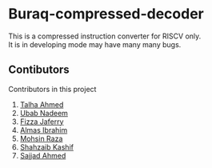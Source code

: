 # Buraq-compressed-decoder
This is a compressed instruction converter for RISCV only.  
It is in developing mode may have many many bugs.  

## Contibutors  
Contributors in this project 
1. [Talha Ahmed](https://github.com/Talha-Ahmed-1)
2. [Ubab Nadeem](https://github.com/Iamubab)
3. [Fizza Jaferry](https://github.com/syedafizza1)
4. [Almas Ibrahim](https://github.com/almasibrahim)
5. [Mohsin Raza](https://github.com/sp-rk)
6. [Shahzaib Kashif](https://github.com/shahzaibk23)
7. [Sajjad Ahmed](https://github.com/sajjadahmed677)
